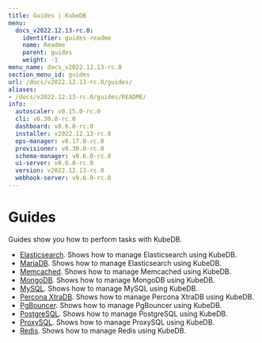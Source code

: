 ```yaml
---
title: Guides | KubeDB
menu:
  docs_v2022.12.13-rc.0:
    identifier: guides-readme
    name: Readme
    parent: guides
    weight: -1
menu_name: docs_v2022.12.13-rc.0
section_menu_id: guides
url: /docs/v2022.12.13-rc.0/guides/
aliases:
- /docs/v2022.12.13-rc.0/guides/README/
info:
  autoscaler: v0.15.0-rc.0
  cli: v0.30.0-rc.0
  dashboard: v0.6.0-rc.0
  installer: v2022.12.13-rc.0
  ops-manager: v0.17.0-rc.0
  provisioner: v0.30.0-rc.0
  schema-manager: v0.6.0-rc.0
  ui-server: v0.6.0-rc.0
  version: v2022.12.13-rc.0
  webhook-server: v0.6.0-rc.0
---
```


# Guides

Guides show you how to perform tasks with KubeDB.

- [Elasticsearch](/docs/v2022.12.13-rc.0/guides/elasticsearch/README). Shows how to manage Elasticsearch using KubeDB.
- [MariaDB](/docs/v2022.12.13-rc.0/guides/mariadb). Shows how to manage Elasticsearch using KubeDB.
- [Memcached](/docs/v2022.12.13-rc.0/guides/memcached/README). Shows how to manage Memcached using KubeDB.
- [MongoDB](/docs/v2022.12.13-rc.0/guides/mongodb/README). Shows how to manage MongoDB using KubeDB.
- [MySQL](/docs/v2022.12.13-rc.0/guides/mysql/README). Shows how to manage MySQL using KubeDB.
- [Percona XtraDB](/docs/v2022.12.13-rc.0/guides/percona-xtradb/README). Shows how to manage Percona XtraDB using KubeDB.
- [PgBouncer](/docs/v2022.12.13-rc.0/guides/pgbouncer/README). Shows how to manage PgBouncer using KubeDB.
- [PostgreSQL](/docs/v2022.12.13-rc.0/guides/postgres/README). Shows how to manage PostgreSQL using KubeDB.
- [ProxySQL](/docs/v2022.12.13-rc.0/guides/proxysql/README). Shows how to manage ProxySQL using KubeDB.
- [Redis](/docs/v2022.12.13-rc.0/guides/redis/README). Shows how to manage Redis using KubeDB.
